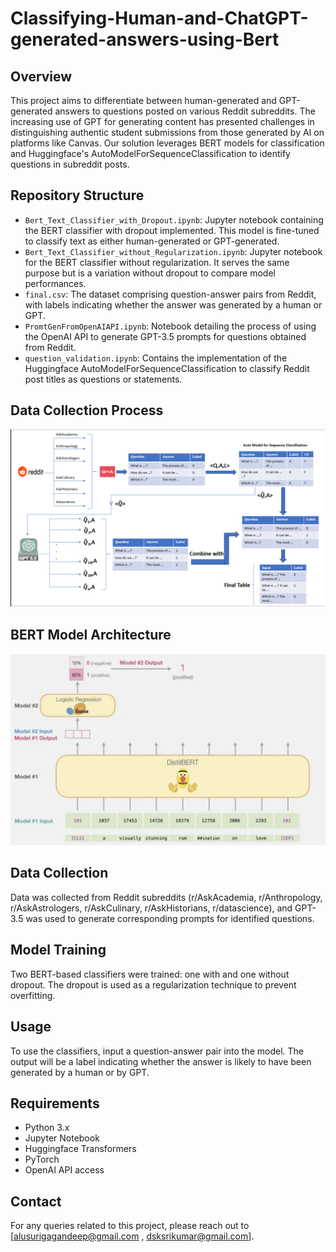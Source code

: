 # Classifying-Human-and-ChatGPT-generated-answers-using-Bert

## Overview
This project aims to differentiate between human-generated and GPT-generated answers to questions posted on various Reddit subreddits. The increasing use of GPT for generating content has presented challenges in distinguishing authentic student submissions from those generated by AI on platforms like Canvas. Our solution leverages BERT models for classification and Huggingface's AutoModelForSequenceClassification to identify questions in subreddit posts.

## Repository Structure
- `Bert_Text_Classifier_with_Dropout.ipynb`: Jupyter notebook containing the BERT classifier with dropout implemented. This model is fine-tuned to classify text as either human-generated or GPT-generated.
- `Bert_Text_Classifier_without_Regularization.ipynb`: Jupyter notebook for the BERT classifier without regularization. It serves the same purpose but is a variation without dropout to compare model performances.
- `final.csv`: The dataset comprising question-answer pairs from Reddit, with labels indicating whether the answer was generated by a human or GPT.
- `PromtGenFromOpenAIAPI.ipynb`: Notebook detailing the process of using the OpenAI API to generate GPT-3.5 prompts for questions obtained from Reddit.
- `question_validation.ipynb`: Contains the implementation of the Huggingface AutoModelForSequenceClassification to classify Reddit post titles as questions or statements.

## Data Collection Process
![Data Collection Process](data_collection.png)

## BERT Model Architecture
![BERT Model Architecture](bert_architecture.png)

## Data Collection
Data was collected from Reddit subreddits (r/AskAcademia, r/Anthropology, r/AskAstrologers, r/AskCulinary, r/AskHistorians, r/datascience), and GPT-3.5 was used to generate corresponding prompts for identified questions.

## Model Training
Two BERT-based classifiers were trained: one with and one without dropout. The dropout is used as a regularization technique to prevent overfitting.

## Usage
To use the classifiers, input a question-answer pair into the model. The output will be a label indicating whether the answer is likely to have been generated by a human or by GPT.

## Requirements
- Python 3.x
- Jupyter Notebook
- Huggingface Transformers
- PyTorch
- OpenAI API access

## Contact
For any queries related to this project, please reach out to [alusurigagandeep@gmail.com , dsksrikumar@gmail.com].
